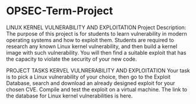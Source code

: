 # OPSEC-Term-Project

LINUX KERNEL VULNERABILITY AND EXPLOITATION
Project Description: The purpose of this project is for students to learn vulnerability in modern operating systems and how to exploit them. Students are required to research any known Linux kernel vulnerability, and then build a kernel image with such vulnerability. You will then find a suitable exploit that has the capacity to violate the security of your new code. 

PROJECT TASKS KERVEL VULNRERABILITY AND EXPLOITATION
Your task is to pick a Linux vulnerability of your choice, then go to the Exploit Database, search and download an already designed exploit for your chosen CVE. Compile and test the exploit on a virtual machine.
The link to the database for Linux kernel vulnerabilities is here.




